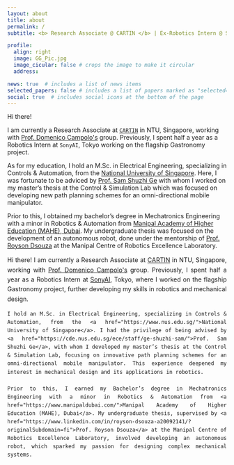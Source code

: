 ```yaml
---
layout: about
title: about
permalink: /
subtitle: <b> Research Associate @ CARTIN </b> | Ex-Robotics Intern @ SonyAI | NUS Alumna

profile:
  align: right
  image: GG_Pic.jpg
  image_cicular: false # crops the image to make it circular
  address: 

news: true  # includes a list of news items
selected_papers: false # includes a list of papers marked as "selected={true}"
social: true  # includes social icons at the bottom of the page
---
```


Hi there!

I am currently a Research Associate at [`CARTIN`](https://www.ntu.edu.sg/cartin) in NTU, Singapore, working with [Prof. Domenico Campolo's](https://dr.ntu.edu.sg/cris/rp/rp00604) group. Previously, I spent half a year as a Robotics Intern at `SonyAI`, Tokyo working on the flagship Gastronomy project. 

As for my education, I hold an M.Sc. in Electrical Engineering, specializing in Controls & Automation, from the [National University of Singapore](https://www.nus.edu.sg/). Here, I was fortunate to be adviced by [Prof. Sam Shuzhi Ge](https://cde.nus.edu.sg/ece/staff/ge-shuzhi-sam/) with whom I worked on my master’s thesis at the Control & Simulation Lab which was focused on developing new path planning schemes for an omni-directional mobile manipulator.

Prior to this, I obtained my bachelor’s degree in Mechatronics Engineering with a minor in Robotics & Automation from [Manipal Academy of Higher Education (MAHE), Dubai](https://www.manipaldubai.com/). My undergraduate thesis was focused on the development of an autonomous robot, done under the mentorship of [Prof. Royson Dsouza](https://www.linkedin.com/in/royson-dsouza-a20092141/?originalSubdomain=fi) at the Manipal Centre of Robotics Excellence Laboratory.

<div style="text-align: justify; line-height: 1.6;">
    Hi there! I am currently a Research Associate at <a href="https://www.ntu.edu.sg/cartin">CARTIN</a> in NTU, Singapore, working with <a href="https://dr.ntu.edu.sg/cris/rp/rp00604">Prof. Domenico Campolo's</a> group. Previously, I spent half a year as a Robotics Intern at <a href="https://www.sonyai.com/">SonyAI</a>, Tokyo, where I worked on the flagship Gastronomy project, further developing my skills in robotics and mechanical design.
    
    I hold an M.Sc. in Electrical Engineering, specializing in Controls & Automation, from the <a href="https://www.nus.edu.sg/">National University of Singapore</a>. I had the privilege of being advised by <a href="https://cde.nus.edu.sg/ece/staff/ge-shuzhi-sam/">Prof. Sam Shuzhi Ge</a>, with whom I developed my master’s thesis at the Control & Simulation Lab, focusing on innovative path planning schemes for an omni-directional mobile manipulator. This experience deepened my interest in mechanical design and its applications in robotics.
    
    Prior to this, I earned my Bachelor’s degree in Mechatronics Engineering with a minor in Robotics & Automation from <a href="https://www.manipaldubai.com/">Manipal Academy of Higher Education (MAHE), Dubai</a>. My undergraduate thesis, supervised by <a href="https://www.linkedin.com/in/royson-dsouza-a20092141/?originalSubdomain=fi">Prof. Royson Dsouza</a> at the Manipal Centre of Robotics Excellence Laboratory, involved developing an autonomous robot, which sparked my passion for designing complex mechanical systems.
</div>
